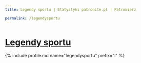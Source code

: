 ```yaml
---
title: Legendy sportu | Statystyki patronite.pl | Patromierz

permalink: /legendysportu
---
```


# [Legendy sportu](https://patronite.pl/legendysportu)

{% include profile.md name="legendysportu" prefix="l" %}
